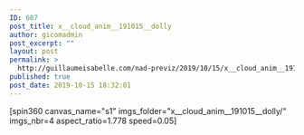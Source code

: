 ```yaml
---
ID: 607
post_title: x__cloud_anim__191015__dolly
author: gicomadmin
post_excerpt: ""
layout: post
permalink: >
  http://guillaumeisabelle.com/nad-previz/2019/10/15/x__cloud_anim__191015__dolly/
published: true
post_date: 2019-10-15 18:32:01
---
```

<!-- wp:paragraph -->

[spin360 canvas_name="s1" imgs_folder="x\_\_cloud_anim\_\_191015__dolly/" imgs_nbr=4 aspect_ratio=1.778 speed=0.05] 

<!-- /wp:paragraph -->
